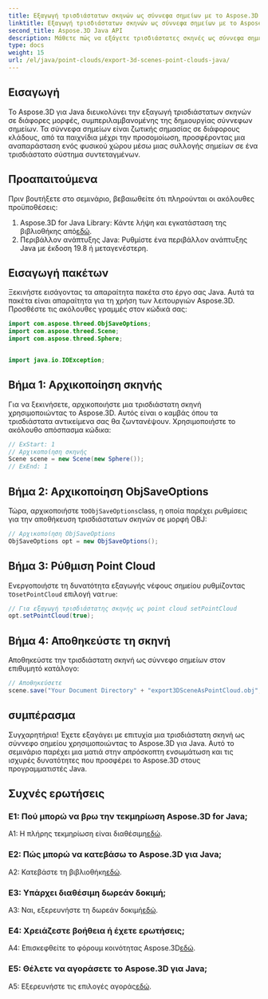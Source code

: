 ```yaml
---
title: Εξαγωγή τρισδιάστατων σκηνών ως σύννεφα σημείων με το Aspose.3D για Java
linktitle: Εξαγωγή τρισδιάστατων σκηνών ως σύννεφα σημείων με το Aspose.3D για Java
second_title: Aspose.3D Java API
description: Μάθετε πώς να εξάγετε τρισδιάστατες σκηνές ως σύννεφα σημείων σε Java με το Aspose.3D. Βελτιώστε τις εφαρμογές σας με ισχυρά τρισδιάστατα γραφικά και οπτικοποίηση.
type: docs
weight: 15
url: /el/java/point-clouds/export-3d-scenes-point-clouds-java/
---
```

## Εισαγωγή

Το Aspose.3D για Java διευκολύνει την εξαγωγή τρισδιάστατων σκηνών σε διάφορες μορφές, συμπεριλαμβανομένης της δημιουργίας σύννεφων σημείων. Τα σύννεφα σημείων είναι ζωτικής σημασίας σε διάφορους κλάδους, από τα παιχνίδια μέχρι την προσομοίωση, προσφέροντας μια αναπαράσταση ενός φυσικού χώρου μέσω μιας συλλογής σημείων σε ένα τρισδιάστατο σύστημα συντεταγμένων.

## Προαπαιτούμενα

Πριν βουτήξετε στο σεμινάριο, βεβαιωθείτε ότι πληρούνται οι ακόλουθες προϋποθέσεις:

1.  Aspose.3D for Java Library: Κάντε λήψη και εγκατάσταση της βιβλιοθήκης από[εδώ](https://releases.aspose.com/3d/java/).
2. Περιβάλλον ανάπτυξης Java: Ρυθμίστε ένα περιβάλλον ανάπτυξης Java με έκδοση 19.8 ή μεταγενέστερη.

## Εισαγωγή πακέτων

Ξεκινήστε εισάγοντας τα απαραίτητα πακέτα στο έργο σας Java. Αυτά τα πακέτα είναι απαραίτητα για τη χρήση των λειτουργιών Aspose.3D. Προσθέστε τις ακόλουθες γραμμές στον κώδικά σας:

```java
import com.aspose.threed.ObjSaveOptions;
import com.aspose.threed.Scene;
import com.aspose.threed.Sphere;


import java.io.IOException;
```

## Βήμα 1: Αρχικοποίηση σκηνής

Για να ξεκινήσετε, αρχικοποιήστε μια τρισδιάστατη σκηνή χρησιμοποιώντας το Aspose.3D. Αυτός είναι ο καμβάς όπου τα τρισδιάστατα αντικείμενα σας θα ζωντανέψουν. Χρησιμοποιήστε το ακόλουθο απόσπασμα κώδικα:

```java
// ExStart: 1
// Αρχικοποίηση σκηνής
Scene scene = new Scene(new Sphere());
// ExEnd: 1
```

## Βήμα 2: Αρχικοποίηση ObjSaveOptions

 Τώρα, αρχικοποιήστε το`ObjSaveOptions`class, η οποία παρέχει ρυθμίσεις για την αποθήκευση τρισδιάστατων σκηνών σε μορφή OBJ:

```java
// Αρχικοποίηση ObjSaveOptions
ObjSaveOptions opt = new ObjSaveOptions();
```

## Βήμα 3: Ρύθμιση Point Cloud

 Ενεργοποιήστε τη δυνατότητα εξαγωγής νέφους σημείου ρυθμίζοντας το`setPointCloud` επιλογή να`true`:

```java
// Για εξαγωγή τρισδιάστατης σκηνής ως point cloud setPointCloud
opt.setPointCloud(true);
```

## Βήμα 4: Αποθηκεύστε τη σκηνή

Αποθηκεύστε την τρισδιάστατη σκηνή ως σύννεφο σημείων στον επιθυμητό κατάλογο:

```java
// Αποθηκεύσετε
scene.save("Your Document Directory" + "export3DSceneAsPointCloud.obj", opt);
```

## συμπέρασμα

Συγχαρητήρια! Έχετε εξαγάγει με επιτυχία μια τρισδιάστατη σκηνή ως σύννεφο σημείου χρησιμοποιώντας το Aspose.3D για Java. Αυτό το σεμινάριο παρέχει μια ματιά στην απρόσκοπτη ενσωμάτωση και τις ισχυρές δυνατότητες που προσφέρει το Aspose.3D στους προγραμματιστές Java.

## Συχνές ερωτήσεις

### Ε1: Πού μπορώ να βρω την τεκμηρίωση Aspose.3D for Java;

 A1: Η πλήρης τεκμηρίωση είναι διαθέσιμη[εδώ](https://reference.aspose.com/3d/java/).

### Ε2: Πώς μπορώ να κατεβάσω το Aspose.3D για Java;

 A2: Κατεβάστε τη βιβλιοθήκη[εδώ](https://releases.aspose.com/3d/java/).

### Ε3: Υπάρχει διαθέσιμη δωρεάν δοκιμή;

 A3: Ναι, εξερευνήστε τη δωρεάν δοκιμή[εδώ](https://releases.aspose.com/).

### Ε4: Χρειάζεστε βοήθεια ή έχετε ερωτήσεις;

 A4: Επισκεφθείτε το φόρουμ κοινότητας Aspose.3D[εδώ](https://forum.aspose.com/c/3d/18).

### Ε5: Θέλετε να αγοράσετε το Aspose.3D για Java;

 A5: Εξερευνήστε τις επιλογές αγοράς[εδώ](https://purchase.aspose.com/buy).